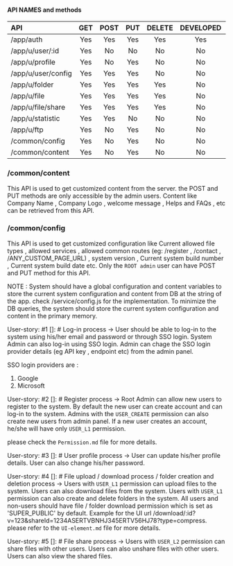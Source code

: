#### API NAMES and methods


| API | GET | POST | PUT  | DELETE | DEVELOPED | TESTED |
| :----- | :-: | :-: | :-: | :-: | :-: | :-: |
| /app/auth | Yes | Yes | Yes | Yes | Yes | No |
| /app/u/user/:id | Yes | No | No | No | No | No |
| /app/u/profile | Yes | No | Yes | No | No | No |
| /app/u/user/config | Yes | Yes | Yes | No | No | No |
| /app/u/folder | Yes | Yes | Yes | Yes | No | No |
| /app/u/file | Yes | Yes | Yes | Yes | No | No |
| /app/u/file/share | Yes | Yes | Yes | Yes | No | No |
| /app/u/statistic | Yes | Yes | No | No | No | No |
| /app/u/ftp | Yes | No | Yes | No | No | No |
| /common/config | Yes | No | Yes | No | No | No |
| /common/content | Yes | No | Yes | No | No | No |



### /common/content
This API is used to get customized content from the server. the POST and PUT methods are only accessible by the admin users. Content like Company Name , Company Logo , welcome message , Helps and FAQs , etc can be retrieved from this API.

### /common/config
This API is used to get customized configuration like Current allowed file types , allowed services , allowed common routes (eg: /register , /contact , /ANY_CUSTOM_PAGE_URL) , system version , Current system build number , Current system build date etc.
Only the `ROOT admin` user can have POST and PUT method for this API.

NOTE : System should have a global configuration and content variables to store the current system configuration and content from DB at the string of the app.
check /service/config.js for the implementation.
To minimize the DB queries, the system should store the current system configuration and content in the primary memory.



User-story: #1
[]: # Log-in process
-> User should be able to log-in to the system using his/her email and password or through SSO login. System Admin can also log-in using SSO login. Admin can chage the SSO login provider details (eg API key , endpoint etc) from the admin panel.

SSO login providers are :
1. Google
2. Microsoft

User-story: #2
[]: # Register process
-> Root Admin can allow new users to register to the system. By default the new user can create account and can log-in to the system. Admins with the `USER_CREATE` permission can also create new users from admin panel. If a new user creates an account, he/she will have only `USER_L1` permission.

please check the `Permission.md` file for more details.


User-story: #3
[]: # User profile process
-> User can update his/her profile details. User can also change his/her password.


User-story: #4
[]: # File upload / download process / folder creation and deletion process
-> Users with `USER_L1` permission can upload files to the system. Users can also download files from the system.
Users with `USER_L1` permission can also create and delete folders in the system.
All users and non-users should have file / folder download permission which is set as 'SUPER_PUBLIC' by default.
Example for the UI url /download/:id?v=123&shareId=1234ASERTVBNHJ345ERTV56HJ78?type=compress.
please refer to the `UI-element.md` file for more details.


User-story: #5
[]: # File share process
-> Users with `USER_L2` permission can share files with other users. Users can also unshare files with other users. Users can also view the shared files.
